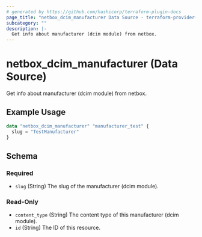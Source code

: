 ```yaml
---
# generated by https://github.com/hashicorp/terraform-plugin-docs
page_title: "netbox_dcim_manufacturer Data Source - terraform-provider-netbox"
subcategory: ""
description: |-
  Get info about manufacturer (dcim module) from netbox.
---
```


# netbox_dcim_manufacturer (Data Source)

Get info about manufacturer (dcim module) from netbox.

## Example Usage

```terraform
data "netbox_dcim_manufacturer" "manufacturer_test" {
  slug = "TestManufacturer"
}
```

<!-- schema generated by tfplugindocs -->
## Schema

### Required

- `slug` (String) The slug of the manufacturer (dcim module).

### Read-Only

- `content_type` (String) The content type of this manufacturer (dcim module).
- `id` (String) The ID of this resource.


